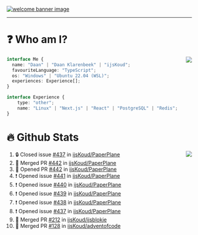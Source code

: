 <h1 align="center" style="display:none;"></h1>

<a href="https://ijskoud.dev/"><img src="https://cdn.ijskoud.dev/files/IIcds5oPKl.png" alt="welcome banner image" /></a>

---

# ❓ Who am I?

<img align="right" src="http://gh-stats.ijskoud.dev/api/top-langs?username=ijsKoud&cache_seconds=1800&layout=compact&hide_border=true&hide_rank=true&show_icons=true&theme=dark&title_color=ffffff&hide_border=true&locale=en" />

```typescript
interface Me {
  name: "Daan" | "Daan Klarenbeek" | "ijsKoud";
  favouriteLanguage: "TypeScript";
  os: "Windows" | "Ubuntu 22.04 (WSL)";
  experiences: Experience[];
}

interface Experience {
    type: "other";
    name: "Linux" | "Next.js" | "React" | "PostgreSQL" | "Redis";
}
```

# 🔥 Github Stats

<img align="right" src="http://gh-stats.ijskoud.dev/api? username=ijsKoud&cache_seconds=1800&hide_border=true&hide_rank=true&show_icons=true&theme=dark&title_color=ffffff&hide_border=true&locale=en">

<!--START_SECTION:activity-->
1. 🔒 Closed issue [#437](https://github.com/ijsKoud/PaperPlane/issues/437) in [ijsKoud/PaperPlane](https://github.com/ijsKoud/PaperPlane)
2. 🎉 Merged PR [#442](https://github.com/ijsKoud/PaperPlane/pull/442) in [ijsKoud/PaperPlane](https://github.com/ijsKoud/PaperPlane)
3. 💪 Opened PR [#442](https://github.com/ijsKoud/PaperPlane/pull/442) in [ijsKoud/PaperPlane](https://github.com/ijsKoud/PaperPlane)
4. ❗ Opened issue [#441](https://github.com/ijsKoud/PaperPlane/issues/441) in [ijsKoud/PaperPlane](https://github.com/ijsKoud/PaperPlane)
5. ❗ Opened issue [#440](https://github.com/ijsKoud/PaperPlane/issues/440) in [ijsKoud/PaperPlane](https://github.com/ijsKoud/PaperPlane)
6. ❗ Opened issue [#439](https://github.com/ijsKoud/PaperPlane/issues/439) in [ijsKoud/PaperPlane](https://github.com/ijsKoud/PaperPlane)
7. ❗ Opened issue [#438](https://github.com/ijsKoud/PaperPlane/issues/438) in [ijsKoud/PaperPlane](https://github.com/ijsKoud/PaperPlane)
8. ❗ Opened issue [#437](https://github.com/ijsKoud/PaperPlane/issues/437) in [ijsKoud/PaperPlane](https://github.com/ijsKoud/PaperPlane)
9. 🎉 Merged PR [#212](https://github.com/ijsKoud/ijsblokje/pull/212) in [ijsKoud/ijsblokje](https://github.com/ijsKoud/ijsblokje)
10. 🎉 Merged PR [#128](https://github.com/ijsKoud/adventofcode/pull/128) in [ijsKoud/adventofcode](https://github.com/ijsKoud/adventofcode)
<!--END_SECTION:activity-->

<h1 align="center" style="display:none;"></h1>
